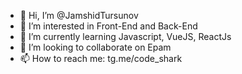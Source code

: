 - 👋 Hi, I’m @JamshidTursunov
- 👀 I’m interested in Front-End and Back-End
- 🌱 I’m currently learning Javascript, VueJS, ReactJs 
- 💞️ I’m looking to collaborate on Epam
- 📫 How to reach me: tg.me/code_shark

<!---
JamshidTursunov/JamshidTursunov is a ✨ special ✨ repository because its `README.md` (this file) appears on your GitHub profile.
You can click the Preview link to take a look at your changes.
--->
